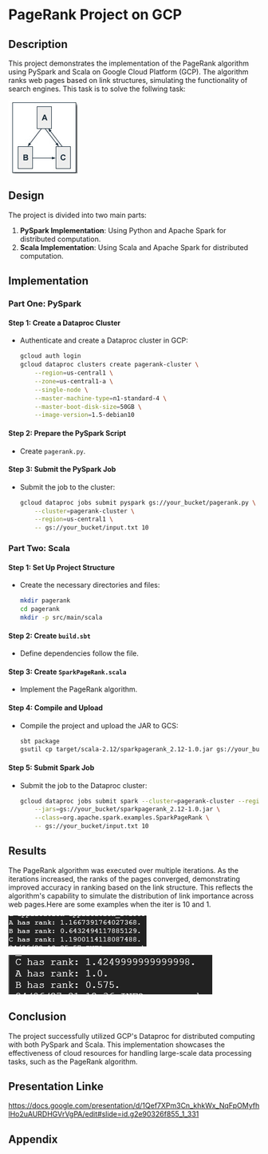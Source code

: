 # PageRank Project on GCP

## Description
This project demonstrates the implementation of the PageRank algorithm using PySpark and Scala on Google Cloud Platform (GCP). The algorithm ranks web pages based on link structures, simulating the functionality of search engines. This task is to solve the follwing task:

![PageRank Results after 10 Iterations](https://github.com/Senedaa/Big-Data-Processing-Analytics/blob/main/Spark/images/task.png)



## Design
The project is divided into two main parts:
1. **PySpark Implementation**: Using Python and Apache Spark for distributed computation.
2. **Scala Implementation**: Using Scala and Apache Spark for distributed computation.

## Implementation

### Part One: PySpark

#### Step 1: Create a Dataproc Cluster
- Authenticate and create a Dataproc cluster in GCP:
  ```bash
  gcloud auth login
  gcloud dataproc clusters create pagerank-cluster \
      --region=us-central1 \
      --zone=us-central1-a \
      --single-node \
      --master-machine-type=n1-standard-4 \
      --master-boot-disk-size=50GB \
      --image-version=1.5-debian10
  ```

#### Step 2: Prepare the PySpark Script
- Create `pagerank.py`.
#### Step 3: Submit the PySpark Job
- Submit the job to the cluster:
  ```bash
  gcloud dataproc jobs submit pyspark gs://your_bucket/pagerank.py \
      --cluster=pagerank-cluster \
      --region=us-central1 \
      -- gs://your_bucket/input.txt 10
  ```

### Part Two: Scala

#### Step 1: Set Up Project Structure
- Create the necessary directories and files:
  ```bash
  mkdir pagerank
  cd pagerank
  mkdir -p src/main/scala
  ```

#### Step 2: Create `build.sbt`
- Define dependencies follow the file.

#### Step 3: Create `SparkPageRank.scala`
- Implement the PageRank algorithm.

#### Step 4: Compile and Upload
- Compile the project and upload the JAR to GCS:
  ```bash
  sbt package
  gsutil cp target/scala-2.12/sparkpagerank_2.12-1.0.jar gs://your_bucket/
  ```

#### Step 5: Submit Spark Job
- Submit the job to the Dataproc cluster:
  ```bash
  gcloud dataproc jobs submit spark --cluster=pagerank-cluster --region=us-central1 \
      --jars=gs://your_bucket/sparkpagerank_2.12-1.0.jar \
      --class=org.apache.spark.examples.SparkPageRank \
      -- gs://your_bucket/input.txt 10
  ```

## Results
The PageRank algorithm was executed over multiple iterations. As the iterations increased, the ranks of the pages converged, demonstrating improved accuracy in ranking based on the link structure. This reflects the algorithm's capability to simulate the distribution of link importance across web pages.Here are some examples when the iter is 10 and 1.

![PageRank Results after 10 Iterations](https://github.com/Senedaa/Big-Data-Processing-Analytics/blob/main/Spark/images/result1-iter10.png)

![PageRank Results after 10 Iterations](https://github.com/Senedaa/Big-Data-Processing-Analytics/blob/main/Spark/images/result2-iter1.png)

## Conclusion
The project successfully utilized GCP's Dataproc for distributed computing with both PySpark and Scala. This implementation showcases the effectiveness of cloud resources for handling large-scale data processing tasks, such as the PageRank algorithm.

## Presentation Linke
https://docs.google.com/presentation/d/1Qef7XPm3Cn_khkWx_NqFpOMyfhlHo2uAURDHGVrVgPA/edit#slide=id.g2e90326f855_1_331

## Appendix
